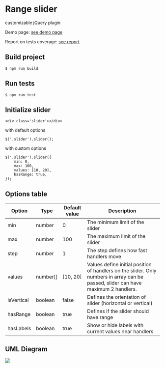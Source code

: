 # Range slider

customizable jQuery plugin

Demo page: <a href='https://xenialugovaya.github.io/Range-slider/'>see demo page</a>

Report on tests coverage: <a href='https://xenialugovaya.github.io/Range-slider/coverage/'>see report</a>

<h2>Build project</h2>
<pre>
<code>$ npm run build</code>
</pre>

<h2>Run tests</h2>
<pre>
<code>$ npm run test</code>
</pre>

<h2>Initialize slider</h2>
<pre>
<code>&lt;div class='slider'&gt;&lt;/div&gt;</code>
</pre>
<p>with default options</p>
<pre>
<code>$('.slider').slider();</code>
</pre>

<p>with custom options</p>
<pre>
<code>$('.slider').slider({
    min: 0,
    max: 100,
    values: [10, 20],
    hasRange: true,
});</code>
</pre>

<h2>Options table</h2>
<table>
<thead>
<tr>
<th>Option</th>
<th>Type</th>
<th>Default value</th>
<th>Description</th>
</tr>
</thead>
<tbody>
<tr>
<td>min</td>
<td>number</td>
<td>0</td>
<td>The minimum limit of the slider</td>
</tr>
<tr>
<td>max</td>
<td>number</td>
<td>100</td>
<td>The maximum limit of the slider</td>
</tr>
<tr>
<td>step</td>
<td>number</td>
<td>1</td>
<td>The step defines how fast handlers move</td>
</tr>
<tr>
<td>values</td>
<td>number[]</td>
<td>[10, 20]</td>
<td>Values define initial position of handlers on the slider. Only numbers in array can be passed, slider can have maximum 2 handlers.</td>
</tr>
<tr>
<td>isVertical</td>
<td>boolean</td>
<td>false</td>
<td>Defines the orientation of slider (horizontal or vertical)</td>
</tr>
<tr>
<td>hasRange</td>
<td>boolean</td>
<td>true</td>
<td>Defines if the slider should have range</td>
</tr>
<tr>
<td>hasLabels</td>
<td>boolean</td>
<td>true</td>
<td>Show or hide labels with current values near handlers</td>
</tr>
</tbody>
</table>

<h2>UML Diagram</h2>

<img src="src/assets/slider_uml.jpg">
